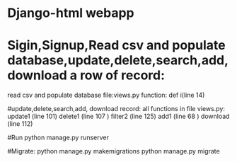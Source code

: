 # Django-html webapp
# Sigin,Signup,Read csv and populate database,update,delete,search,add, download a row of record:
read csv and populate database file:views.py
    function: def i(line 14)

#update,delete,search,add, download record:
   all functions in file
    views.py: update1 (line 101) 
              delete1 (line 107 )
              filter2 (line 125)
              add1 (line 68 )
              download (line 112)


#Run
python manage.py runserver

#Migrate:
python manage.py makemigrations
python manage.py migrate